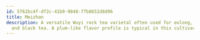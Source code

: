 ```yaml
---
id: 5762bc4f-df2c-41b9-9848-7fb8652d8d96
title: Meizhan
description: A versatile Wuyi rock tea varietal often used for oolong, greens,
  and black tea. A plum-like flavor profile is typical in this cultivar.
---
```


